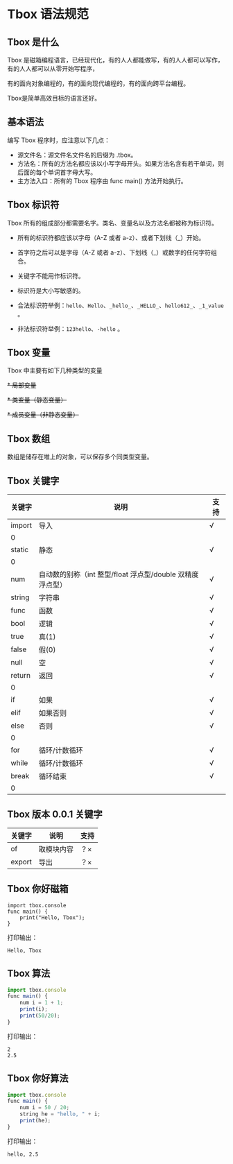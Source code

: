 # Tbox 语法规范

## Tbox 是什么
Tbox 是磁箱编程语言，已经现代化，有的人人都能做写，有的人人都可以写作，有的人人都可以从零开始写程序，

有的面向对象编程的，有的面向现代编程的，有的面向跨平台编程。

Tbox是简单高效目标的语言还好。


## 基本语法

编写 Tbox 程序时，应注意以下几点：
* 源文件名：源文件名文件名的后缀为 .tbox。
* 方法名：所有的方法名都应该以小写字母开头。如果方法名含有若干单词，则后面的每个单词首字母大写。
* 主方法入口：所有的 Tbox 程序由  func main() 方法开始执行。

## Tbox 标识符
Tbox 所有的组成部分都需要名字。类名、变量名以及方法名都被称为标识符。

* 所有的标识符都应该以字母（A-Z 或者 a-z）、或者下划线（_）开始。

* 首字符之后可以是字母（A-Z 或者 a-z）、下划线（_）或数字的任何字符组合。

* 关键字不能用作标识符。

* 标识符是大小写敏感的。

* 合法标识符举例：`hello`、`Hello`、`_hello_`、`_HELLO_`、`hello612_`、`_1_value` 。

* 非法标识符举例：`123hello`、`-hello` 。

## Tbox 变量
Tbox 中主要有如下几种类型的变量

~~* 局部变量~~

~~* 类变量（静态变量）~~

~~* 成员变量（非静态变量）~~

## Tbox 数组
数组是储存在堆上的对象，可以保存多个同类型变量。




## Tbox 关键字

关键字|说明|支持
-|-|-
import|导入|√
0 |  | 
static|静态|√
0 |  | 
num|自动数的别称（int 整型/float 浮点型/double 双精度浮点型） |√
string|字符串|√
func|函数|√
bool|逻辑|√
true|真(1)|√
false|假(0)|√
null|空|√
return|返回|√
0 |  | 
if|如果|√
elif|如果否则|√
else|否则|√
0 |  | 
for|循环/计数循环|√
while|循环/计数循环|√
break|循环结束|√
0 |  | 


## Tbox 版本 0.0.1 关键字

关键字|说明|支持
-|-|-
of|取模块内容|？×
export|导出|？×







## Tbox 你好磁箱
```tbox
import tbox.console
func main() {
	print("Hello, Tbox");
}
```
打印输出：

```
Hello, Tbox
```


## Tbox 算法
```javascript
import tbox.console
func main() {
	num i = 1 + 1;
	print(i);
	print(50/20);
}
```
打印输出：

```
2
2.5
```


## Tbox 你好算法
```javascript
import tbox.console
func main() {
	num i = 50 / 20;
	string he = "hello, " + i;
	print(he);
}
```
打印输出：

```
hello, 2.5
```


